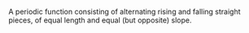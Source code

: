 A periodic function consisting of alternating rising and falling
straight pieces, of equal length and equal (but opposite) slope.
